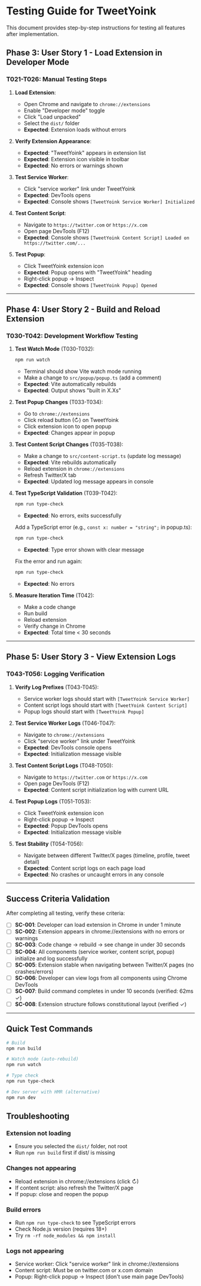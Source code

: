 # Testing Guide for TweetYoink

This document provides step-by-step instructions for testing all features after implementation.

## Phase 3: User Story 1 - Load Extension in Developer Mode

### T021-T026: Manual Testing Steps

1. **Load Extension**:
   - Open Chrome and navigate to `chrome://extensions`
   - Enable "Developer mode" toggle
   - Click "Load unpacked"
   - Select the `dist/` folder
   - **Expected**: Extension loads without errors

2. **Verify Extension Appearance**:
   - **Expected**: "TweetYoink" appears in extension list
   - **Expected**: Extension icon visible in toolbar
   - **Expected**: No errors or warnings shown

3. **Test Service Worker**:
   - Click "service worker" link under TweetYoink
   - **Expected**: DevTools opens
   - **Expected**: Console shows `[TweetYoink Service Worker] Initialized`

4. **Test Content Script**:
   - Navigate to `https://twitter.com` or `https://x.com`
   - Open page DevTools (F12)
   - **Expected**: Console shows `[TweetYoink Content Script] Loaded on https://twitter.com/...`

5. **Test Popup**:
   - Click TweetYoink extension icon
   - **Expected**: Popup opens with "TweetYoink" heading
   - Right-click popup → Inspect
   - **Expected**: Console shows `[TweetYoink Popup] Opened`

---

## Phase 4: User Story 2 - Build and Reload Extension

### T030-T042: Development Workflow Testing

1. **Test Watch Mode** (T030-T032):
   ```bash
   npm run watch
   ```
   - Terminal should show Vite watch mode running
   - Make a change to `src/popup/popup.ts` (add a comment)
   - **Expected**: Vite automatically rebuilds
   - **Expected**: Output shows "built in X.Xs"

2. **Test Popup Changes** (T033-T034):
   - Go to `chrome://extensions`
   - Click reload button (↻) on TweetYoink
   - Click extension icon to open popup
   - **Expected**: Changes appear in popup

3. **Test Content Script Changes** (T035-T038):
   - Make a change to `src/content-script.ts` (update log message)
   - **Expected**: Vite rebuilds automatically
   - Reload extension in `chrome://extensions`
   - Refresh Twitter/X tab
   - **Expected**: Updated log message appears in console

4. **Test TypeScript Validation** (T039-T042):
   ```bash
   npm run type-check
   ```
   - **Expected**: No errors, exits successfully

   Add a TypeScript error (e.g., `const x: number = "string";` in popup.ts):
   ```bash
   npm run type-check
   ```
   - **Expected**: Type error shown with clear message

   Fix the error and run again:
   ```bash
   npm run type-check
   ```
   - **Expected**: No errors

5. **Measure Iteration Time** (T042):
   - Make a code change
   - Run build
   - Reload extension
   - Verify change in Chrome
   - **Expected**: Total time < 30 seconds

---

## Phase 5: User Story 3 - View Extension Logs

### T043-T056: Logging Verification

1. **Verify Log Prefixes** (T043-T045):
   - Service worker logs should start with `[TweetYoink Service Worker]`
   - Content script logs should start with `[TweetYoink Content Script]`
   - Popup logs should start with `[TweetYoink Popup]`

2. **Test Service Worker Logs** (T046-T047):
   - Navigate to `chrome://extensions`
   - Click "service worker" link under TweetYoink
   - **Expected**: DevTools console opens
   - **Expected**: Initialization message visible

3. **Test Content Script Logs** (T048-T050):
   - Navigate to `https://twitter.com` or `https://x.com`
   - Open page DevTools (F12)
   - **Expected**: Content script initialization log with current URL

4. **Test Popup Logs** (T051-T053):
   - Click TweetYoink extension icon
   - Right-click popup → Inspect
   - **Expected**: Popup DevTools opens
   - **Expected**: Initialization message visible

5. **Test Stability** (T054-T056):
   - Navigate between different Twitter/X pages (timeline, profile, tweet detail)
   - **Expected**: Content script logs on each page load
   - **Expected**: No crashes or uncaught errors in any console

---

## Success Criteria Validation

After completing all testing, verify these criteria:

- [ ] **SC-001**: Developer can load extension in Chrome in under 1 minute
- [ ] **SC-002**: Extension appears in chrome://extensions with no errors or warnings
- [ ] **SC-003**: Code change → rebuild → see change in under 30 seconds
- [ ] **SC-004**: All components (service worker, content script, popup) initialize and log successfully
- [ ] **SC-005**: Extension stable when navigating between Twitter/X pages (no crashes/errors)
- [ ] **SC-006**: Developer can view logs from all components using Chrome DevTools
- [ ] **SC-007**: Build command completes in under 10 seconds (verified: 62ms ✓)
- [ ] **SC-008**: Extension structure follows constitutional layout (verified ✓)

---

## Quick Test Commands

```bash
# Build
npm run build

# Watch mode (auto-rebuild)
npm run watch

# Type check
npm run type-check

# Dev server with HMR (alternative)
npm run dev
```

## Troubleshooting

### Extension not loading
- Ensure you selected the `dist/` folder, not root
- Run `npm run build` first if dist/ is missing

### Changes not appearing
- Reload extension in chrome://extensions (click ↻)
- If content script: also refresh the Twitter/X page
- If popup: close and reopen the popup

### Build errors
- Run `npm run type-check` to see TypeScript errors
- Check Node.js version (requires 18+)
- Try `rm -rf node_modules && npm install`

### Logs not appearing
- Service worker: Click "service worker" link in chrome://extensions
- Content script: Must be on twitter.com or x.com domain
- Popup: Right-click popup → Inspect (don't use main page DevTools)
